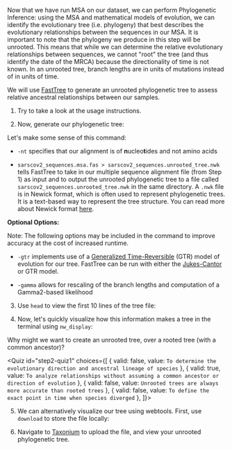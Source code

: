 <script>
import Link from "$components/Link.svelte";
import Execute from "$components/Execute.svelte";
import Quiz from "$components/Quiz.svelte";
</script>

Now that we have run MSA on our dataset, we can perform Phylogenetic Inference: using the MSA and mathematical models of evolution, we can identify the evolutionary tree (i.e. phylogeny) that best describes the evolutionary relationships between the sequences in our MSA. It is important to note that the phylogeny we produce in this step will be unrooted. This means that while we can determine the relative evolutionary relationships between sequences, we cannot "root" the tree (and thus identify the date of the MRCA) because the directionality of time is not known. In an unrooted tree, branch lengths are in units of mutations instead of in units of time.

We will use [FastTree](https://morgannprice.github.io/fasttree/) to generate an unrooted phylogenetic tree to assess relative ancestral relationships between our samples.

1. Try <Execute command="FastTree -help" inline /> to take a look at the usage instructions.

2. Now, generate our phylogenetic tree: 

<Execute command="FastTree -nt ViralMSA_Out/sarscov2_sequences.fas.aln > sarscov2_sequences.unrooted_tree.nwk" />

Let's make some sense of this command:

- `-nt` specifies that our alignment is of **n**ucleo**t**ides and not amino acids

- `sarscov2_sequences.msa.fas > sarscov2_sequences.unrooted_tree.nwk` tells FastTree to take in our multiple sequence alignment file (from Step 1) as input and to output the unrooted phylogenetic tree to a file called `sarscov2_sequences.unrooted_tree.nwk` in the same directory. A `.nwk` file is in Newick format, which is often used to represent phylogenetic trees. It is a text-based way to represent the tree structure. You can read more about Newick format [here](https://en.wikipedia.org/wiki/Newick_format).

**Optional Options:**

Note: The following options may be included in the command to improve accuracy at the cost of increased runtime.

- `-gtr` implements use of a [Generalized Time-Reversible](https://en.wikipedia.org/wiki/Substitution_model#Generalised_time_reversible) (GTR) model of evolution for our tree. FastTree can be run with either the [Jukes-Cantor](https://en.wikipedia.org/wiki/Models_of_DNA_evolution#JC69_model_(Jukes_and_Cantor_1969)) or GTR model. 

- `-gamma` allows for rescaling of the branch lengths and computation of a Gamma2-based likelihood


3. Use `head` to view the first 10 lines of the tree file:

<Execute command="head -10 sarscov2_sequences.unrooted_tree.nwk" /> 

4. Now, let's quickly visualize how this information makes a tree in the terminal using `nw_display`:

<Execute command="nw_display sarscov2_sequences.unrooted_tree.nwk" />

Why might we want to create an unrooted tree, over a rooted tree (with a common ancestor)?

<Quiz
	id="step2-quiz1"
	choices={[
		{ valid: false, value: `To determine the evolutionary direction and ancestral lineage of species` },
		{ valid: true, value: `To analyze relationships without assuming a common ancestor or direction of evolution` },
		{ valid: false, value: `Unrooted trees are always more accurate than rooted trees` },
		{ valid: false, value: `To define the exact point in time when species diverged` },
    ]}>
	<span slot="prompt"></span>
</Quiz>

5. We can alternatively visualize our tree using webtools. First, use `download` to store the file locally:

<Execute command="download sarscov2_sequences.unrooted_tree.nwk" /> 

6. Navigate to [Taxonium](https://taxonium.org/?xType=x_dist) to upload the file, and view your unrooted phylogenetic tree. 
